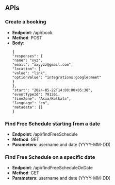 ## APIs

### Create a booking

- <b>Endpoint</b>: /api/book
- <b>Method</b>: POST
- <b>Body</b>:
  ```
  {
  "responses": {
  "name": "xyz",
  "email": "xxyyzz@gmail.com",
  "location": {
  "value": "link",
  "optionValue": "integrations:google:meet"
  }
  },
  "start": "2024-05-22T14:00:00+05:30",
  "eventTypeId": 791261,
  "timeZone": "Asia/Kolkata",
  "language": "en",
  "metadata": {}
  }
  ```

### Find Free Schedule starting from a date

- <b>Endpoint</b>: /api/findFreeSchedule
- <b>Method</b>: GET
- <b>Parameters</b>: username and date (YYYY-MM-DD)

### Find Free Schedule on a specific date

- <b>Endpoint</b>: /api/findFreeScheduleOnDate
- <b>Method</b>: GET
- <b>Parameters</b>: username and date (YYYY-MM-DD)
